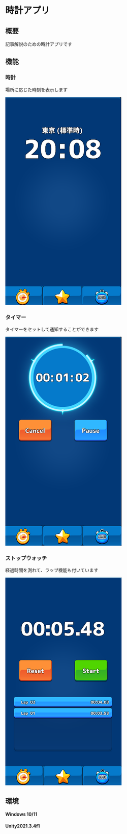 # 時計アプリ

## 概要
記事解説のための時計アプリです

## 機能

### 時計
場所に応じた時刻を表示します

<img src="Resource/Image001.png" />

### タイマー
タイマーをセットして通知することができます

<img src="Resource/Image003.png" />

### ストップウォッチ
経過時間を測れて、ラップ機能も付いています

<img src="Resource/Image004.png" />

## 環境
#### Windows 10/11
#### Unity2021.3.4f1